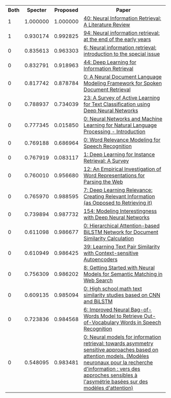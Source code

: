 <html><table><tr>
<th>Both</th>
<th>Specter</th>
<th>Proposed</th>
<th>Paper</th>
</tr>
<tr>
<td>1</td>
<td>1.000000</td>
<td>1.000000</td>
<td><a href="https://www.semanticscholar.org/paper/a95f10cd1c11d57cb5ebc161087b76789fc76540">40: Neural Information Retrieval: A Literature Review</a></td>
</tr>
<tr>
<td>1</td>
<td>0.930174</td>
<td>0.992825</td>
<td><a href="https://www.semanticscholar.org/paper/c15679f1e190f559cb6123bfa058b5b8adc8c81e">94: Neural information retrieval: at the end of the early years</a></td>
</tr>
<tr>
<td>0</td>
<td>0.835613</td>
<td>0.963303</td>
<td><a href="https://www.semanticscholar.org/paper/c49281ca9240e9dfd458b196be57cf4bf3636771">6: Neural information retrieval: introduction to the special issue</a></td>
</tr>
<tr>
<td>0</td>
<td>0.832791</td>
<td>0.918963</td>
<td><a href="https://www.semanticscholar.org/paper/392c999a7db9154cc62221ce18a93a13159d358a">44: Deep Learning for Information Retrieval</a></td>
</tr>
<tr>
<td>0</td>
<td>0.817742</td>
<td>0.878784</td>
<td><a href="https://www.semanticscholar.org/paper/ea7da6670bb8390f7d0f7bcda08b6394f1a6b470">0: A Neural Document Language Modeling Framework for Spoken Document Retrieval</a></td>
</tr>
<tr>
<td>0</td>
<td>0.788937</td>
<td>0.734039</td>
<td><a href="https://www.semanticscholar.org/paper/244a0d1ab812d5a69c2a3fe26a1686f379d650aa">23: A Survey of Active Learning for Text Classification using Deep Neural Networks</a></td>
</tr>
<tr>
<td>0</td>
<td>0.777345</td>
<td>0.015850</td>
<td><a href="https://www.semanticscholar.org/paper/85f1440ba435d31866f0c82818a03db6c1d396ed">0: Neural Networks and Machine Learning for Natural Language Processing - Introduction</a></td>
</tr>
<tr>
<td>0</td>
<td>0.769188</td>
<td>0.686964</td>
<td><a href="https://www.semanticscholar.org/paper/a4041045cfc828886beaf9d9750c1fbce3cf746a">0: Word Relevance Modeling for Speech Recognition</a></td>
</tr>
<tr>
<td>0</td>
<td>0.767919</td>
<td>0.083117</td>
<td><a href="https://www.semanticscholar.org/paper/d7736352067f37fc4d9e8bc7ae68b5239b44b78d">1: Deep Learning for Instance Retrieval: A Survey</a></td>
</tr>
<tr>
<td>0</td>
<td>0.760010</td>
<td>0.956680</td>
<td><a href="https://www.semanticscholar.org/paper/e8db2b3051cc39af668a80b2ffd719d91820c58c">12: An Empirical Investigation of Word Representations for Parsing the Web</a></td>
</tr>
<tr>
<td>0</td>
<td>0.765970</td>
<td>0.988595</td>
<td><a href="https://www.semanticscholar.org/paper/c942361e346d6dfb60b55f1dd38510e4b3bca3a3">7: Deep Learning Relevance: Creating Relevant Information (as Opposed to Retrieving it)</a></td>
</tr>
<tr>
<td>0</td>
<td>0.739894</td>
<td>0.987732</td>
<td><a href="https://www.semanticscholar.org/paper/1e7cf9047604f39e517951d129b2b3eecf9e1cfb">154: Modeling Interestingness with Deep Neural Networks</a></td>
</tr>
<tr>
<td>0</td>
<td>0.611098</td>
<td>0.986677</td>
<td><a href="https://www.semanticscholar.org/paper/bb13cbb68e93ce261986d2de208e14235286f273">0: Hierarchical Attention-based BiLSTM Network for Document Similarity Calculation</a></td>
</tr>
<tr>
<td>0</td>
<td>0.610949</td>
<td>0.986425</td>
<td><a href="https://www.semanticscholar.org/paper/6cd41844f49718f22db8f79854ded452cca79016">39: Learning Text Pair Similarity with Context-sensitive Autoencoders</a></td>
</tr>
<tr>
<td>0</td>
<td>0.756309</td>
<td>0.986202</td>
<td><a href="https://www.semanticscholar.org/paper/3de1bc8b58b94163c4b2528da3c35022110774d3">8: Getting Started with Neural Models for Semantic Matching in Web Search</a></td>
</tr>
<tr>
<td>0</td>
<td>0.609135</td>
<td>0.985094</td>
<td><a href="https://www.semanticscholar.org/paper/087bcd2ea6c14459fdb077873e1d077df84293e8">0: High school math text similarity studies based on CNN and BiLSTM</a></td>
</tr>
<tr>
<td>0</td>
<td>0.723836</td>
<td>0.984568</td>
<td><a href="https://www.semanticscholar.org/paper/0289897736a87e906f93b7e2fa5fe3fe1f3d3cb3">6: Improved Neural Bag-of-Words Model to Retrieve Out-of-Vocabulary Words in Speech Recognition</a></td>
</tr>
<tr>
<td>0</td>
<td>0.548095</td>
<td>0.983481</td>
<td><a href="https://www.semanticscholar.org/paper/ea7d03b5bd4eb53db98e6451c529dadd17147ba3">0: Neural models for information retrieval: towards asymmetry sensitive approaches based on attention models. (Modèles neuronaux pour la recherche d'information : vers des approches sensibles à l'asymétrie basées sur des modèles d'attention)</a></td>
</tr>
</table></html>
